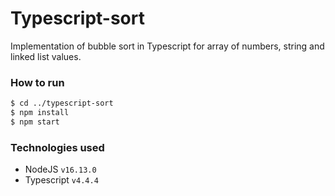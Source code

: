 # Typescript-sort
Implementation of bubble sort in Typescript for array of numbers, string and linked list values.

### How to run
```bash
$ cd ../typescript-sort
$ npm install
$ npm start
```

### Technologies used
- NodeJS `v16.13.0`
- Typescript `v4.4.4`

